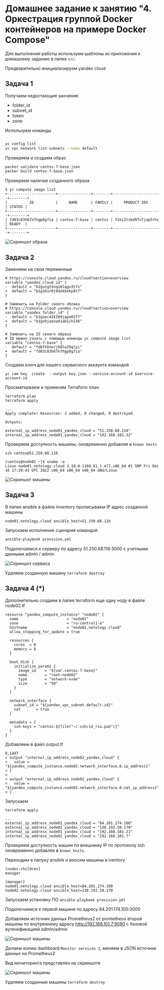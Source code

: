# Домашнее задание к занятию "4. Оркестрация группой Docker контейнеров на примере Docker Compose"

Для выполнения работы используем шаблоны из приложения к домашнему заданию в папке `src`.

Предварительно инициализируем yandex cloud

## Задача 1

Получаем недостающие занчения:

- folder_id
- subnet_id
- token
- zone

Используем команды

```bash

yc config list
yc vpc network list-subnets --name default
```

Проверяем и создаем образ

```bash
packer validate centos-7-base.json
packer build centos-7-base.json
```

Проверяем наличие созданного образа

```console
$ yc compute image list
+----------------------+---------------+--------+----------------------+--------+
|          ID          |     NAME      | FAMILY |     PRODUCT IDS      | STATUS |
+----------------------+---------------+--------+----------------------+--------+
| fd83c83h67n7hgp8g7ia | centos-7-base | centos | f2ei2tsbd97v7jap5rhc | READY  |
+----------------------+---------------+--------+----------------------+--------+
```

![Скриншот образа](SHImage.png)

## Задача 2

 Заменяем  на свои переменные

 ```console
 # https://console.cloud.yandex.ru/cloud?section=overview
 variable "yandex_cloud_id" {
-  default = "b1gu1gt5nqi6lqgu3t7s"
+  default = "b1g16ur0j0dekbekp8t7"
 }
 
 # Заменить на Folder своего облака
 # https://console.cloud.yandex.ru/cloud?section=overview
 variable "yandex_folder_id" {
-  default = "b1gaec42k169jqpo02f7"
+  default = "b1go9jaooa41ab1ih136"
 }
 
 # Заменить на ID своего образа
 # ID можно узнать с помощью команды yc compute image list
 variable "centos-7-base" {
-  default = "fd8ft6norj68lo29qlpi"
+  default = "fd83c83h67n7hgp8g7ia"
 }
```

Создаем ключ для нашего сервисного аккаунта командой

`yc iam key  create  --output key.json --service-account-id $service-account-id`

Просматирваем и применям Terraform план

```console
terraform plan
terraform apply

...
Apply complete! Resources: 3 added, 0 changed, 0 destroyed.

Outputs:

external_ip_address_node01_yandex_cloud = "51.250.68.116"
internal_ip_address_node01_yandex_cloud = "192.168.101.32"

```

Проверяем доступность машины, оновременно добавляя в `known hosts`

```console
ssh centos@51.250.68.116

[centos@node01 ~]$ uname -a
Linux node01.netology.cloud 3.10.0-1160.81.1.el7.x86_64 #1 SMP Fri Dec 16 17:29:43 UTC 2022 x86_64 x86_64 x86_64 GNU/Linux

```

![Скриншот машины](SHMachine.png)

## Задача 3

В папке ansible в файле inventory прописываем IP адрес созданной машины

```console
node01.netology.cloud ansible_host=51.250.68.116
```

Запускаем исполнение сценария командой 

```bash
ansible-playbook provision.yml

```

Подключаемся к серверу по адресу 51.250.68.116:3000 с учетными данными admin / admin

![Скриншот сервиса](SHService.png)

Удаляем созданную машину `terraform destroy`

## Задача 4 (*)

Дополнительно создаем в папке terraform еще одну ноду
в файле node02.tf

```console
resource "yandex_compute_instance" "node02" {
  name                      = "node02"
  zone                      = "ru-central1-a"
  hostname                  = "node02.netology.cloud"
  allow_stopping_for_update = true

  resources {
    cores  = 8
    memory = 8
  }

  boot_disk {
    initialize_params {
      image_id    = "${var.centos-7-base}"
      name        = "root-node02"
      type        = "network-nvme"
      size        = "50"
    }
  }

  network_interface {
    subnet_id = "${yandex_vpc_subnet.default.id}"
    nat       = true
  }

  metadata = {
    ssh-keys = "centos:${file("~/.ssh/id_rsa.pub")}"
  }
}

```

Добавляем в файл output.tf

```console
8,14d7
< output "internal_ip_address_node02_yandex_cloud" {
<   value = "${yandex_compute_instance.node02.network_interface.0.ip_address}"
< }
< 
< output "external_ip_address_node02_yandex_cloud" {
<   value = "${yandex_compute_instance.node02.network_interface.0.nat_ip_address}"
< }
```

Запускаем

```console
terraform apply

...
external_ip_address_node01_yandex_cloud = "84.201.174.100"
external_ip_address_node02_yandex_cloud = "130.193.50.170"
internal_ip_address_node01_yandex_cloud = "192.168.101.21"
internal_ip_address_node02_yandex_cloud = "192.168.101.7"

```

Проверяем доступность машин по внешнему IP  по протоколу ssh оновременно добавляя в `known hosts`.

Переходим в папуку ansible и вносим машины в iventory

```console
[nodes:children]
manager

[manager]
node01.netology.cloud ansible_host=84.201.174.100
node02.netology.cloud ansible_host=130.193.50.170
```

Запускаем установку ПО `ansible-playbook provision.yml`

Подключаемся к первой машине по адресу 84.201.174.100:3000

Добавляем источник данных Prometheus2  от prometheus  второй машины по внутреннему адресу http://192.168.101.7:9090 с базовой аутенификацией admin/admin

![Скриншот машины](SHDatasource.png)

Делаем копию dashboard `Monitor services 2`, меняем в JSON источник данных на Prometheus2

Вид мониторинга представлен на скриншоте

![Скриншот машины](SHConsole.png)

Удаляем созданные машины `terraform destroy`
